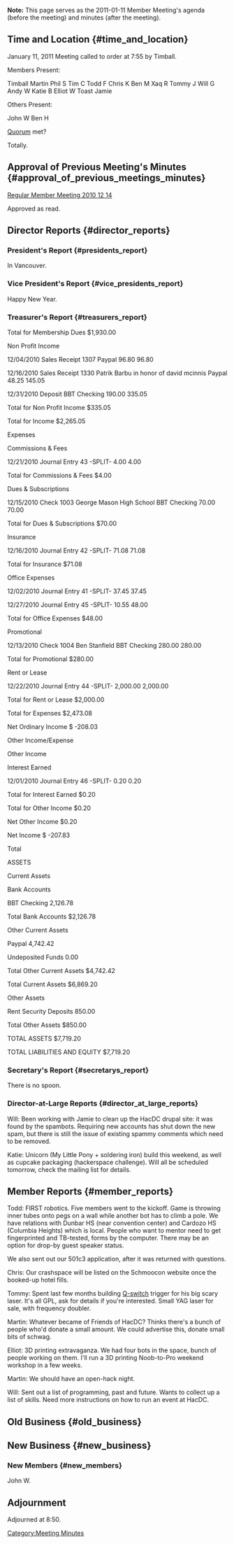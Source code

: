 **Note:** This page serves as the 2011-01-11 Member Meeting's agenda
(before the meeting) and minutes (after the meeting).

## Time and Location {#time_and_location}

January 11, 2011 Meeting called to order at 7:55 by Timball.

Members Present:

Timball Martin Phil S Tim C Todd F Chris K Ben M Xaq R Tommy J Will G
Andy W Katie B Elliot W Toast Jamie

Others Present:

John W Ben H

[Quorum](Quorum) met?

Totally.

## Approval of Previous Meeting's Minutes {#approval_of_previous_meetings_minutes}

[Regular Member Meeting 2010 12
14](Regular_Member_Meeting_2010_12_14)

Approved as read.

## Director Reports {#director_reports}

### President's Report {#presidents_report}

In Vancouver.

### Vice President's Report {#vice_presidents_report}

Happy New Year.

### Treasurer's Report {#treasurers_report}

Total for Membership Dues \$1,930.00

Non Profit Income

12/04/2010 Sales Receipt 1307 Paypal 96.80 96.80

12/16/2010 Sales Receipt 1330 Patrik Barbu in honor of david mcinnis
Paypal 48.25 145.05

12/31/2010 Deposit BBT Checking 190.00 335.05

Total for Non Profit Income \$335.05

Total for Income \$2,265.05

Expenses

Commissions & Fees

12/21/2010 Journal Entry 43 -SPLIT- 4.00 4.00

Total for Commissions & Fees \$4.00

Dues & Subscriptions

12/15/2010 Check 1003 George Mason High School BBT Checking 70.00 70.00

Total for Dues & Subscriptions \$70.00

Insurance

12/16/2010 Journal Entry 42 -SPLIT- 71.08 71.08

Total for Insurance \$71.08

Office Expenses

12/02/2010 Journal Entry 41 -SPLIT- 37.45 37.45

12/27/2010 Journal Entry 45 -SPLIT- 10.55 48.00

Total for Office Expenses \$48.00

Promotional

12/13/2010 Check 1004 Ben Stanfield BBT Checking 280.00 280.00

Total for Promotional \$280.00

Rent or Lease

12/22/2010 Journal Entry 44 -SPLIT- 2,000.00 2,000.00

Total for Rent or Lease \$2,000.00

Total for Expenses \$2,473.08

Net Ordinary Income \$ -208.03

Other Income/Expense

Other Income

Interest Earned

12/01/2010 Journal Entry 46 -SPLIT- 0.20 0.20

Total for Interest Earned \$0.20

Total for Other Income \$0.20

Net Other Income \$0.20

Net Income \$ -207.83

Total

ASSETS

Current Assets

Bank Accounts

BBT Checking 2,126.78

Total Bank Accounts \$2,126.78

Other Current Assets

Paypal 4,742.42

Undeposited Funds 0.00

Total Other Current Assets \$4,742.42

Total Current Assets \$6,869.20

Other Assets

Rent Security Deposits 850.00

Total Other Assets \$850.00

TOTAL ASSETS \$7,719.20

TOTAL LIABILITIES AND EQUITY \$7,719.20

### Secretary's Report {#secretarys_report}

There is no spoon.

### Director-at-Large Reports {#director_at_large_reports}

Will: Been working with Jamie to clean up the HacDC drupal site: it was
found by the spambots. Requiring new accounts has shut down the new
spam, but there is still the issue of existing spammy comments which
need to be removed.

Katie: Unicorn (My Little Pony + soldering iron) build this weekend, as
well as cupcake packaging (hackerspace challenge). Will all be scheduled
tomorrow, check the mailing list for details.

## Member Reports {#member_reports}

Todd: FIRST robotics. Five members went to the kickoff. Game is throwing
inner tubes onto pegs on a wall while another bot has to climb a pole.
We have relations with Dunbar HS (near convention center) and Cardozo HS
(Columbia Heights) which is local. People who want to mentor need to get
fingerprinted and TB-tested, forms by the computer. There may be an
option for drop-by guest speaker status.

We also sent out our 501c3 application, after it was returned with
questions.

Chris: Our crashspace will be listed on the Schmoocon website once the
booked-up hotel fills.

Tommy: Spent last few months building
[Q-switch](http://en.wikipedia.org/wiki/Q-switch) trigger for his big
scary laser. It's all GPL, ask for details if you're interested. Small
YAG laser for sale, with frequency doubler.

Martin: Whatever became of Friends of HacDC? Thinks there's a bunch of
people who'd donate a small amount. We could advertise this, donate
small bits of schwag.

Elliot: 3D printing extravaganza. We had four bots in the space, bunch
of people working on them. I'll run a 3D printing Noob-to-Pro weekend
workshop in a few weeks.

Martin: We should have an open-hack night.

Will: Sent out a list of programming, past and future. Wants to collect
up a list of skills. Need more instructions on how to run an event at
HacDC.

## Old Business {#old_business}

## New Business {#new_business}

### New Members {#new_members}

John W.

## Adjournment

Adjourned at 8:50.

[Category:Meeting Minutes](Category:Meeting_Minutes)
